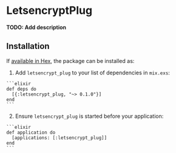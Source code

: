 # LetsencryptPlug

**TODO: Add description**

## Installation

If [available in Hex](https://hex.pm/docs/publish), the package can be installed as:

  1. Add `letsencrypt_plug` to your list of dependencies in `mix.exs`:

    ```elixir
    def deps do
      [{:letsencrypt_plug, "~> 0.1.0"}]
    end
    ```

  2. Ensure `letsencrypt_plug` is started before your application:

    ```elixir
    def application do
      [applications: [:letsencrypt_plug]]
    end
    ```

